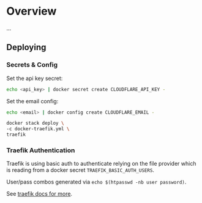 # Overview

...

## Deploying

### Secrets & Config

Set the api key secret:
```sh
echo <api_key> | docker secret create CLOUDFLARE_API_KEY -
```

Set the email config:
```sh
echo <email> | docker config create CLOUDFLARE_EMAIL -
```

```sh
docker stack deploy \
-c docker-traefik.yml \
traefik
```

### Traefik Authentication

Traefik is using basic auth to authenticate relying on the file provider which is reading from a docker secret `TRAEFIK_BASIC_AUTH_USERS`.

User/pass combos generated via `echo $(htpasswd -nb user password)`.

See [traefik docs for more](https://doc.traefik.io/traefik/middlewares/basicauth/#usersfile).
